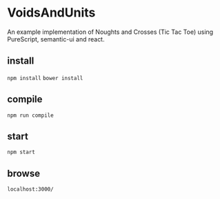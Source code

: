 # VoidsAndUnits

An example implementation of Noughts and Crosses (Tic Tac Toe) using PureScript, semantic-ui and react.

## install
`npm install`
`bower install`

## compile
`npm run compile`

## start
`npm start`

## browse
`localhost:3000/`
